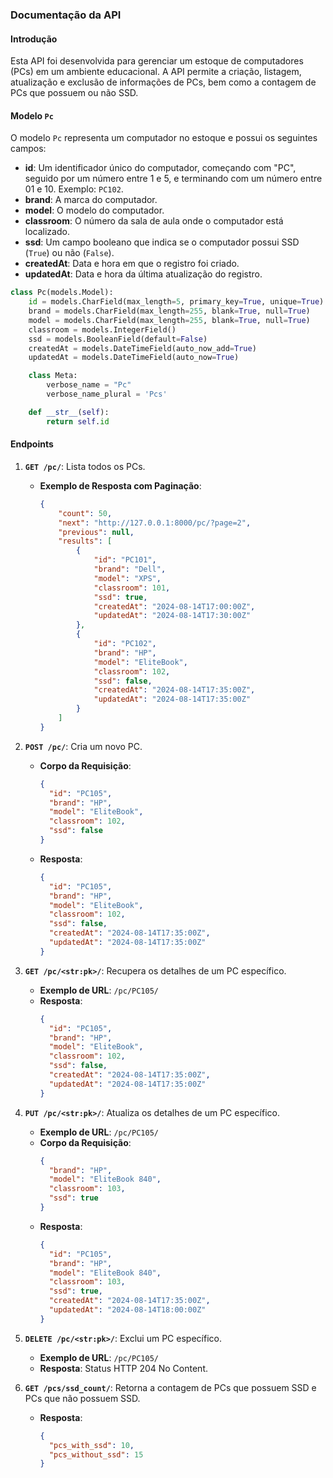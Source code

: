 
### Documentação da API

#### Introdução

Esta API foi desenvolvida para gerenciar um estoque de computadores (PCs) em um ambiente educacional. A API permite a criação, listagem, atualização e exclusão de informações de PCs, bem como a contagem de PCs que possuem ou não SSD.

#### Modelo `Pc`

O modelo `Pc` representa um computador no estoque e possui os seguintes campos:

- **id**: Um identificador único do computador, começando com "PC", seguido por um número entre 1 e 5, e terminando com um número entre 01 e 10. Exemplo: `PC102`.
- **brand**: A marca do computador.
- **model**: O modelo do computador.
- **classroom**: O número da sala de aula onde o computador está localizado.
- **ssd**: Um campo booleano que indica se o computador possui SSD (`True`) ou não (`False`).
- **createdAt**: Data e hora em que o registro foi criado.
- **updatedAt**: Data e hora da última atualização do registro.

```python
class Pc(models.Model):
    id = models.CharField(max_length=5, primary_key=True, unique=True)
    brand = models.CharField(max_length=255, blank=True, null=True)
    model = models.CharField(max_length=255, blank=True, null=True)
    classroom = models.IntegerField()
    ssd = models.BooleanField(default=False)
    createdAt = models.DateTimeField(auto_now_add=True)
    updatedAt = models.DateTimeField(auto_now=True)

    class Meta:
        verbose_name = "Pc"
        verbose_name_plural = 'Pcs'

    def __str__(self):
        return self.id
```

#### Endpoints

1. **`GET /pc/`**: Lista todos os PCs.
   - **Exemplo de Resposta com Paginação**:
     ```json
     {
         "count": 50,
         "next": "http://127.0.0.1:8000/pc/?page=2",
         "previous": null,
         "results": [
             {
                 "id": "PC101",
                 "brand": "Dell",
                 "model": "XPS",
                 "classroom": 101,
                 "ssd": true,
                 "createdAt": "2024-08-14T17:00:00Z",
                 "updatedAt": "2024-08-14T17:30:00Z"
             },
             {
                 "id": "PC102",
                 "brand": "HP",
                 "model": "EliteBook",
                 "classroom": 102,
                 "ssd": false,
                 "createdAt": "2024-08-14T17:35:00Z",
                 "updatedAt": "2024-08-14T17:35:00Z"
             }
         ]
     }
     ```

2. **`POST /pc/`**: Cria um novo PC.
   - **Corpo da Requisição**:
     ```json
     {
       "id": "PC105",
       "brand": "HP",
       "model": "EliteBook",
       "classroom": 102,
       "ssd": false
     }
     ```
   - **Resposta**:
     ```json
     {
       "id": "PC105",
       "brand": "HP",
       "model": "EliteBook",
       "classroom": 102,
       "ssd": false,
       "createdAt": "2024-08-14T17:35:00Z",
       "updatedAt": "2024-08-14T17:35:00Z"
     }
     ```

3. **`GET /pc/<str:pk>/`**: Recupera os detalhes de um PC específico.
   - **Exemplo de URL**: `/pc/PC105/`
   - **Resposta**:
     ```json
     {
       "id": "PC105",
       "brand": "HP",
       "model": "EliteBook",
       "classroom": 102,
       "ssd": false,
       "createdAt": "2024-08-14T17:35:00Z",
       "updatedAt": "2024-08-14T17:35:00Z"
     }
     ```

4. **`PUT /pc/<str:pk>/`**: Atualiza os detalhes de um PC específico.
   - **Exemplo de URL**: `/pc/PC105/`
   - **Corpo da Requisição**:
     ```json
     {
       "brand": "HP",
       "model": "EliteBook 840",
       "classroom": 103,
       "ssd": true
     }
     ```
   - **Resposta**:
     ```json
     {
       "id": "PC105",
       "brand": "HP",
       "model": "EliteBook 840",
       "classroom": 103,
       "ssd": true,
       "createdAt": "2024-08-14T17:35:00Z",
       "updatedAt": "2024-08-14T18:00:00Z"
     }
     ```

5. **`DELETE /pc/<str:pk>/`**: Exclui um PC específico.
   - **Exemplo de URL**: `/pc/PC105/`
   - **Resposta**: Status HTTP 204 No Content.

6. **`GET /pcs/ssd_count/`**: Retorna a contagem de PCs que possuem SSD e PCs que não possuem SSD.
   - **Resposta**:
     ```json
     {
       "pcs_with_ssd": 10,
       "pcs_without_ssd": 15
     }
     ```


